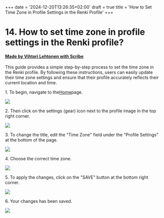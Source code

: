 +++
date = '2024-12-20T13:26:35+02:00'
draft = true
title = 'How to Set Time Zone in Profile Settings in the Renki Profile'
+++

# 14. How to set time zone in profile settings in the Renki profile?
#### [Made by Vihtori Lehtonen with Scribe](https://scribehow.com/shared/14_How_to_set_time_zone_in_profile_settings_in_the_Renki_profile__2UaD6pZRSaCHJMR26KDSiQ)
This guide provides a simple step-by-step process to set the time zone in the Renki profile. By following these instructions, users can easily update their time zone settings and ensure that their profile accurately reflects their current location and time.

1\. To begin, navigate to the[Home](https://demo.eu.renki.app/)page.

![](https://ajeuwbhvhr.cloudimg.io/colony-recorder.s3.amazonaws.com/files/2024-04-17/0ef7505f-51b3-4024-8091-d4b45284fa3f/File.jpeg?tl_px=0,78&br_px=859,559&force_format=jpeg&q=100&width=860&wat_scale=76&wat=1&wat_opacity=0.7&wat_gravity=northwest&wat_url=https://colony-recorder.s3.us-west-1.amazonaws.com/images/watermarks/FB923C_standard.png&wat_pad=51,212)


2\. Then click on the settings (gear) icon next to the profile image in the top right corner.

![](https://ajeuwbhvhr.cloudimg.io/colony-recorder.s3.amazonaws.com/files/2024-04-17/084b4714-7b0c-4eb9-b758-a373809d34df/File.jpeg?tl_px=1060,0&br_px=1920,480&force_format=jpeg&q=100&width=860&wat_scale=76&wat=1&wat_opacity=0.7&wat_gravity=northwest&wat_url=https://colony-recorder.s3.us-west-1.amazonaws.com/images/watermarks/FB923C_standard.png&wat_pad=706,19)


3\. To change the title, edit the "Time Zone" field under the "Profile Settings" at the bottom of the page.

![](https://ajeuwbhvhr.cloudimg.io/colony-recorder.s3.amazonaws.com/files/2024-04-17/fe058db8-4632-4a65-9800-681441b34613/user_cropped_screenshot.jpeg?tl_px=100,3&br_px=1820,964&force_format=jpeg&q=100&width=1120.0)


4\. Choose the correct time zone.

![](https://ajeuwbhvhr.cloudimg.io/colony-recorder.s3.amazonaws.com/files/2024-05-08/6a557d98-374d-46a3-bb0b-f57e6e9b207a/screenshot.jpeg?tl_px=420,0&br_px=2140,917&force_format=jpeg&q=100&width=1120.0)


5\. To apply the changes, click on the "SAVE" button at the bottom right corner.

![](https://ajeuwbhvhr.cloudimg.io/colony-recorder.s3.amazonaws.com/files/2024-04-17/ad679591-a6d0-41cc-af7d-d596c3f32ecd/user_cropped_screenshot.jpeg?tl_px=100,3&br_px=1820,964&force_format=jpeg&q=100&width=1120.0)


6\. Your changes has been saved.

![](https://ajeuwbhvhr.cloudimg.io/colony-recorder.s3.amazonaws.com/files/2024-05-08/c0410cb5-611a-409f-82cf-2b55fa759ee7/screenshot.jpeg?tl_px=420,0&br_px=2140,917&force_format=jpeg&q=100&width=1120.0)